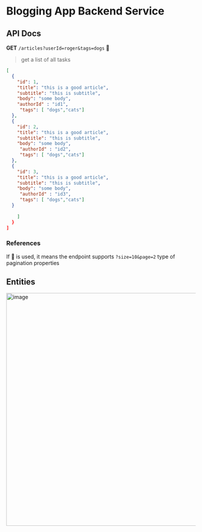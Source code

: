 # Blogging App Backend Service 

## API Docs 

**GET** `/articles?userId=roger&tags=dogs` 📄  
> get a list of all tasks 
 
```json
[
  {
    "id": 1,
    "title": "this is a good article",
    "subtitle": "this is subtitle",
    "body": "some body",
    "authorId" : "id1",
     "tags": [ "dogs","cats"]
  },
  {
    "id": 2,
    "title": "this is a good article",
    "subtitle": "this is subtitle",
    "body": "some body",
     "authorId" : "id2",
     "tags": [ "dogs","cats"]
  },
  {
    "id": 3,
    "title": "this is a good article",
    "subtitle": "this is subtitle",
    "body": "some body",
     "authorId" : "id3",
     "tags": [ "dogs","cats"]
  }
  
    ]
  }
]
```





### References 

If 📄 is used, it means the endpoint supports `?size=10&page=2` type of pagination properties 

## Entities 

<img width="617" alt="image" src="https://user-images.githubusercontent.com/10246491/181072385-77de2953-cdb7-42fe-bbd8-2f8b93b91cc5.png">
